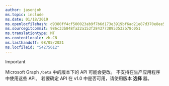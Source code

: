 ```yaml
---
author: jasonjoh
ms.topic: include
ms.date: 01/18/2019
ms.openlocfilehash: d9380ff4cf500023ab9f7b6d173e3919bf6ad21e87d370e8ee53f07ea201b81c
ms.sourcegitcommit: 986c33b848fa22a153f28437738953532b78c051
ms.translationtype: MT
ms.contentlocale: zh-CN
ms.lasthandoff: 08/05/2021
ms.locfileid: "54275612"
---
```

<!-- markdownlint-disable MD041-->

> [!IMPORTANT]
> Microsoft Graph `/beta` 中的版本下的 API 可能会更改。 不支持在生产应用程序中使用这些 API。 若要确定 API 在 v1.0 中是否可用，请使用版本 **选择** 器。


